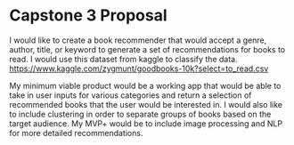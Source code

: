 # Capstone 3 Proposal

I would like to create a book recommender that would accept a genre, author, title, or keyword to generate a set of recommendations for books to read.  I would use this dataset from kaggle to classify the data.  https://www.kaggle.com/zygmunt/goodbooks-10k?select=to_read.csv

My minimum viable product would be a working app that would be able to take in user inputs for various categories and return a selection of recommended books that the user would be interested in.  I would also like to include clustering in order to separate groups of books based on the target audience.  My MVP+ would be to include image processing and NLP for more detailed recommendations.
